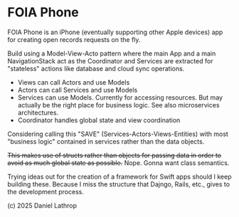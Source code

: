 # FOIA Phone

FOIA Phone is an iPhone (eventually supporting other Apple devices) app
for creating open records requests on the fly.

Build using a Model-View-Acto pattern where the main App and
a main NavigationStack act as the Coordinator and Services are
extracted for "stateless" actions like database and cloud sync 
operations.

- Views can call Actors and use Models
- Actors can call Services and use Models
- Services can use Models. Currently for accessing resources. But may actually
  be the right place for business logic. See also microservices architectures.
- Coordinator handles global state and view coordination 

Considering calling this "SAVE" (Services-Actors-Views-Entities) with most
"business logic" contained in services rather than the data objects.

~~This makes use of structs rather than objects for passing data in order to 
avoid as much global state as possible.~~ Nope. Gonna want class semantics.

Trying ideas out for the creation of a framework for Swift apps should
I keep building these. Because I miss the structure that Dajngo, Rails, etc.,
gives to the development process.

(c) 2025 Daniel Lathrop
